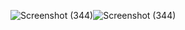 ![Screenshot (344)](https://github.com/Bhupesh0809/Yashvitech/assets/138663845/0713f6b3-4ad6-41c6-b5fd-53be75130c39)![Screenshot (344)](https://github.com/Bhupesh0809/Yashvitech/assets/138663845/26a430e0-27d6-4b10-bfdc-bf78e8ec097d)

